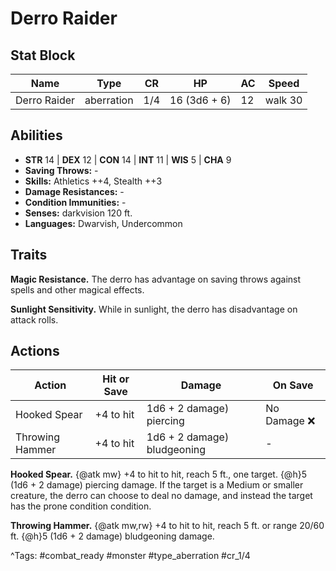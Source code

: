 # Derro Raider

## Stat Block

| Name | Type | CR | HP | AC | Speed |
|------|------|----|----|----|-------|
| Derro Raider | aberration | 1/4 | 16 (3d6 + 6) | 12 | walk 30 |

## Abilities

- **STR** 14 | **DEX** 12 | **CON** 14 | **INT** 11 | **WIS** 5 | **CHA** 9
- **Saving Throws:** -  
- **Skills:** Athletics ++4, Stealth ++3  
- **Damage Resistances:** -  
- **Condition Immunities:** -  
- **Senses:** darkvision 120 ft.  
- **Languages:** Dwarvish, Undercommon

## Traits

**Magic Resistance.** The derro has advantage on saving throws against spells and other magical effects.

**Sunlight Sensitivity.** While in sunlight, the derro has disadvantage on attack rolls.


## Actions

| Action | Hit or Save | Damage | On Save |
|--------|--------------|--------|----------|
| Hooked Spear | +4 to hit | 1d6 + 2 damage) piercing | No Damage ❌ |
| Throwing Hammer | +4 to hit | 1d6 + 2 damage) bludgeoning | - |

**Hooked Spear.** {@atk mw} +4 to hit to hit, reach 5 ft., one target. {@h}5 (1d6 + 2 damage) piercing damage. If the target is a Medium or smaller creature, the derro can choose to deal no damage, and instead the target has the prone condition condition.

**Throwing Hammer.** {@atk mw,rw} +4 to hit to hit, reach 5 ft. or range 20/60 ft. {@h}5 (1d6 + 2 damage) bludgeoning damage.


^Tags: #combat_ready #monster #type_aberration #cr_1/4